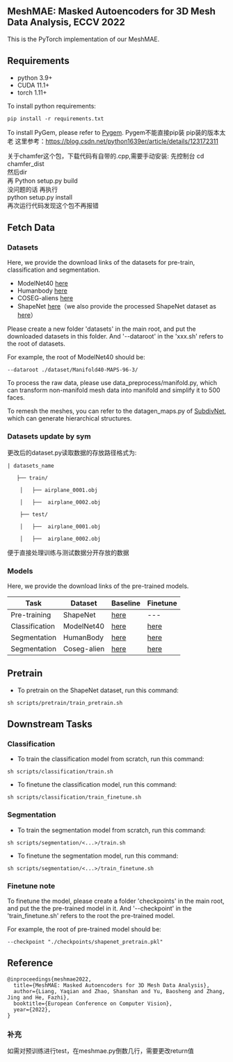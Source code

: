 ## MeshMAE: Masked Autoencoders for 3D Mesh Data Analysis, ECCV 2022
This is the PyTorch implementation of our MeshMAE.
## Requirements

* python 3.9+
* CUDA 11.1+
* torch 1.11+

To install python requirements:
```setup
pip install -r requirements.txt
```


To install PyGem, please refer to [Pygem](https://github.com/mathLab/PyGeM).
 Pygem不能直接pip装  pip装的版本太老
 这里参考：https://blog.csdn.net/python1639er/article/details/123172311
 
 
 关于chamfer这个包，下载代码有自带的.cpp,需要手动安装:
 先控制台 cd chamfer_dist    
 然后dir    
 再 Python setup.py build    
 没问题的话 再执行   
 python setup.py install   
 再次运行代码发现这个包不再报错


## Fetch Data
### Datasets
Here, we provide the download links of the datasets for pre-train, classification and segmentation. 

- ModelNet40 [here](https://drive.google.com/file/d/1Cf5zQqN-kAXF7OiZZ0hNNPT59J-Ijy-i/view?usp=sharing)
- Humanbody [here](https://drive.google.com/file/d/1XaqMC8UrIZ_N77gN83PI3VK03G5IJskt/view?usp=sharing)
- COSEG-aliens [here](https://drive.google.com/file/d/12QCv2IUySoSzxeuvERGzgmE7YY3QzjfW/view?usp=sharing)
- ShapeNet [here](https://shapenet.org)（we also provide the processed ShapeNet dataset as [here](https://pan.baidu.com/s/1w044bIgiCMY0WXD9QviUJg?pwd=ufb9)）




Please create a new folder 'datasets' in the main root, and put the downloaded datasets in this folder. And '--dataroot' in the 'xxx.sh' refers to the root of datasets. 

For example, the root of ModelNet40 should be:

```
--dataroot ./dataset/Manifold40-MAPS-96-3/ 
```


To process the raw data, please use data_preprocess/manifold.py, which can transform non-manifold mesh data into manifold and simplify it to 500 faces.

To remesh the meshes, you can refer to the datagen_maps.py of [SubdivNet](https://github.com/lzhengning/SubdivNet), which can generate hierarchical structures.
### Datasets update by sym
更改后的dataset.py读取数据的存放路径格式为:

```
| datasets_name     

   ├── train/
   
    │   ├── airplane_0001.obj
    
    │   ├──  airplane_0002.obj
    
    ├── test/
    
    │   ├──  airplane_0001.obj
    
    │   ├──  airplane_0002.obj
 ```
                  
便于直接处理训练与测试数据分开存放的数据


### Models
Here, we provide the download links of the pre-trained models.

| Task              | Dataset        | Baseline                                                                                   | Finetune                                                                                   |      
|-------------------|----------------|--------------------------------------------------------------------------------------------|--------------------------------------------------------------------------------------------|
| Pre-training      | ShapeNet       | [here](https://drive.google.com/file/d/1MOGlOfacoRL6ZrF4AAyB6akmio4Ek3es/view?usp=sharing) |---                                                                                        |
| Classification    | ModelNet40     | [here](https://drive.google.com/file/d/1gvqqnBR9EpWmoOgbe5lINc-6pfpim-uI/view?usp=sharing) | [here](https://drive.google.com/file/d/1kuo_Wz5lFDq7RZNUCI6LhK6q0szfyqfU/view?usp=sharing) |
| Segmentation      | HumanBody      | [here](https://drive.google.com/file/d/1WgPGiVqR891UF33S8s2QlsgWwyQLuilP/view?usp=sharing) | [here](https://drive.google.com/file/d/1q7yeBpMTuHhIeKXn8K_7ofAZ9pum9xot/view?usp=sharing)                                                                                   |
| Segmentation      | Coseg-alien    | [here](https://drive.google.com/file/d/1UyDwkDtkU9eFAuv8nPT_M35Y6SnalVTI/view?usp=sharing) | [here](https://drive.google.com/file/d/1PN6PBqWaBZ4zmiq3omCkEzMNonVovfQX/view?usp=sharing) |


## Pretrain


* To pretrain on the ShapeNet dataset, run this command:
```
sh scripts/pretrain/train_pretrain.sh
```
 


## Downstream Tasks

### Classification

* To train the classification model from scratch, run this command:

```
sh scripts/classification/train.sh
```

* To finetune the classification model, run this command:
```
sh scripts/classification/train_finetune.sh
```


### Segmentation

* To train the segmentation model from scratch, run this command:

```
sh scripts/segmentation/<...>/train.sh
```

* To finetune the segmentation model, run this command:

```
sh scripts/segmentation/<...>/train_finetune.sh
```


### Finetune note 
To finetune the model, please create a folder 'checkpoints' in the main root, and put the
the pre-trained model in it. And '--checkpoint' in the 'train_finetune.sh' refers to the root the pre-trained model.

For example, the root of pre-trained model should be:

```
--checkpoint "./checkpoints/shapenet_pretrain.pkl"
```

## Reference
```
@inproceedings{meshmae2022,
  title={MeshMAE: Masked Autoencoders for 3D Mesh Data Analysis},
  author={Liang, Yaqian and Zhao, Shanshan and Yu, Baosheng and Zhang, Jing and He, Fazhi},
  booktitle={European Conference on Computer Vision},
  year={2022},
}
```
### 补充
如需对预训练进行test，在meshmae.py倒数几行，需要更改return值

